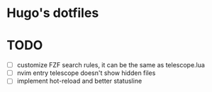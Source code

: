 # Hugo's dotfiles

# TODO
- [ ] customize FZF search rules, it can be the same as telescope.lua
- [ ] nvim entry telescope doesn't show hidden files
- [ ] implement hot-reload and better statusline
